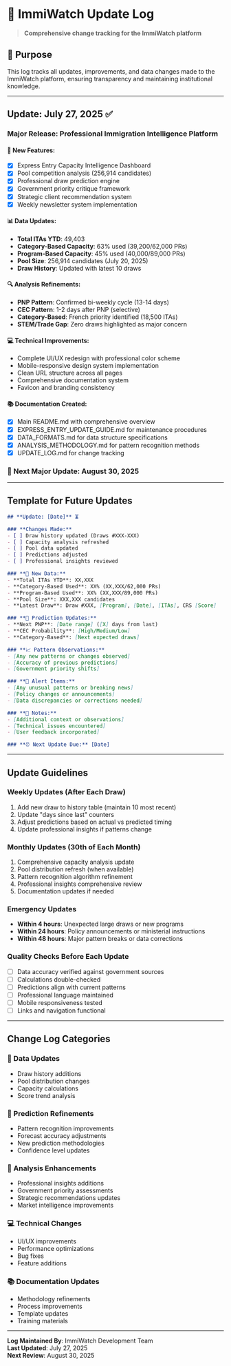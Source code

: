 # 📝 ImmiWatch Update Log

> **Comprehensive change tracking for the ImmiWatch platform**

## 🎯 **Purpose**

This log tracks all updates, improvements, and data changes made to the ImmiWatch platform, ensuring transparency and maintaining institutional knowledge.

---

## **Update: July 27, 2025** ✅

### **Major Release: Professional Immigration Intelligence Platform**

#### **🚀 New Features:**
- [x] Express Entry Capacity Intelligence Dashboard
- [x] Pool competition analysis (256,914 candidates)
- [x] Professional draw prediction engine
- [x] Government priority critique framework
- [x] Strategic client recommendation system
- [x] Weekly newsletter system implementation

#### **📊 Data Updates:**
- **Total ITAs YTD**: 49,403
- **Category-Based Capacity**: 63% used (39,200/62,000 PRs)
- **Program-Based Capacity**: 45% used (40,000/89,000 PRs)
- **Pool Size**: 256,914 candidates (July 20, 2025)
- **Draw History**: Updated with latest 10 draws

#### **🔍 Analysis Refinements:**
- **PNP Pattern**: Confirmed bi-weekly cycle (13-14 days)
- **CEC Pattern**: 1-2 days after PNP (selective)
- **Category-Based**: French priority identified (18,500 ITAs)
- **STEM/Trade Gap**: Zero draws highlighted as major concern

#### **💻 Technical Improvements:**
- Complete UI/UX redesign with professional color scheme
- Mobile-responsive design system implementation
- Clean URL structure across all pages
- Comprehensive documentation system
- Favicon and branding consistency

#### **📚 Documentation Created:**
- [x] Main README.md with comprehensive overview
- [x] EXPRESS_ENTRY_UPDATE_GUIDE.md for maintenance procedures
- [x] DATA_FORMATS.md for data structure specifications
- [x] ANALYSIS_METHODOLOGY.md for pattern recognition methods
- [x] UPDATE_LOG.md for change tracking

### **🎯 Next Major Update: August 30, 2025**

---

## **Template for Future Updates**

```markdown
## **Update: [Date]** ⏳

### **Changes Made:**
- [ ] Draw history updated (Draws #XXX-XXX)
- [ ] Capacity analysis refreshed
- [ ] Pool data updated
- [ ] Predictions adjusted
- [ ] Professional insights reviewed

### **🔢 New Data:**
- **Total ITAs YTD**: XX,XXX
- **Category-Based Used**: XX% (XX,XXX/62,000 PRs)
- **Program-Based Used**: XX% (XX,XXX/89,000 PRs)
- **Pool Size**: XXX,XXX candidates
- **Latest Draw**: Draw #XXX, [Program], [Date], [ITAs], CRS [Score]

### **🔮 Prediction Updates:**
- **Next PNP**: [Date range] ([X] days from last)
- **CEC Probability**: [High/Medium/Low]
- **Category-Based**: [Next expected draws]

### **📈 Pattern Observations:**
- [Any new patterns or changes observed]
- [Accuracy of previous predictions]
- [Government priority shifts]

### **🚨 Alert Items:**
- [Any unusual patterns or breaking news]
- [Policy changes or announcements]
- [Data discrepancies or corrections needed]

### **📝 Notes:**
- [Additional context or observations]
- [Technical issues encountered]
- [User feedback incorporated]

### **⏰ Next Update Due:** [Date]
```

---

## **Update Guidelines**

### **Weekly Updates (After Each Draw)**
1. Add new draw to history table (maintain 10 most recent)
2. Update "days since last" counters
3. Adjust predictions based on actual vs predicted timing
4. Update professional insights if patterns change

### **Monthly Updates (30th of Each Month)**
1. Comprehensive capacity analysis update
2. Pool distribution refresh (when available)
3. Pattern recognition algorithm refinement
4. Professional insights comprehensive review
5. Documentation updates if needed

### **Emergency Updates**
- **Within 4 hours**: Unexpected large draws or new programs
- **Within 24 hours**: Policy announcements or ministerial instructions
- **Within 48 hours**: Major pattern breaks or data corrections

### **Quality Checks Before Each Update**
- [ ] Data accuracy verified against government sources
- [ ] Calculations double-checked
- [ ] Predictions align with current patterns
- [ ] Professional language maintained
- [ ] Mobile responsiveness tested
- [ ] Links and navigation functional

---

## **Change Log Categories**

### **🔢 Data Updates**
- Draw history additions
- Pool distribution changes
- Capacity calculations
- Score trend analysis

### **🔮 Prediction Refinements**
- Pattern recognition improvements
- Forecast accuracy adjustments
- New prediction methodologies
- Confidence level updates

### **🧠 Analysis Enhancements**
- Professional insights additions
- Government priority assessments
- Strategic recommendations updates
- Market intelligence improvements

### **💻 Technical Changes**
- UI/UX improvements
- Performance optimizations
- Bug fixes
- Feature additions

### **📚 Documentation Updates**
- Methodology refinements
- Process improvements
- Template updates
- Training materials

---

**Log Maintained By**: ImmiWatch Development Team  
**Last Updated**: July 27, 2025  
**Next Review**: August 30, 2025 